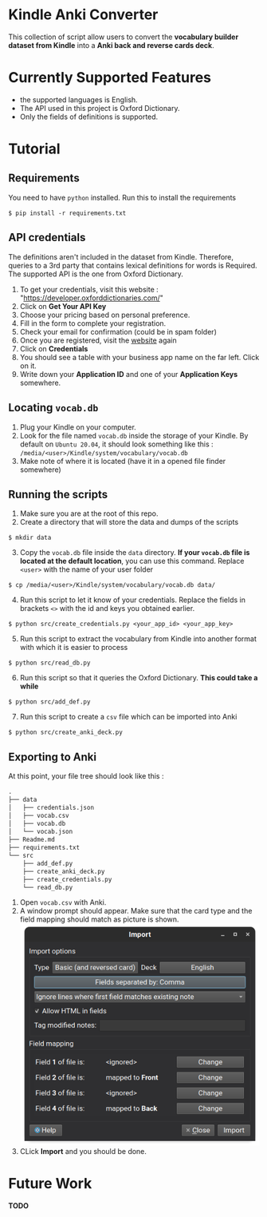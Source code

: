 # Kindle Anki Converter

This collection of script allow users to convert the **vocabulary builder dataset from Kindle** into
a **Anki back and reverse cards deck**. 

# Currently Supported Features

- the supported languages is English.
- The API used in this project is Oxford Dictionary.
- Only the fields of definitions is supported.

# Tutorial

## Requirements

You need to have `python` installed. Run this to install the requirements
```
$ pip install -r requirements.txt
```

## API credentials

The definitions aren't included in the dataset from Kindle. Therefore, queries to a 3rd party
that contains lexical definitions for words is Required. The supported API is the one from Oxford Dictionary. 

1. To get your credentials, visit this website : "https://developer.oxforddictionaries.com/"
2. Click on **Get Your API Key**
3. Choose your pricing based on personal preference.
4. Fill in the form to complete your registration.
5. Check your email for confirmation (could be in spam folder)
6. Once you are registered, visit the [website](https://developer.oxforddictionaries.com/) again
7. Click on **Credentials**
8. You should see a table with your business app name on the far left. Click on it.
9. Write down your **Application ID** and one of your **Application Keys** somewhere.

## Locating `vocab.db`

1. Plug your Kindle on your computer.
2. Look for the file named `vocab.db` inside the storage of your Kindle. By default on `Ubuntu 20.04`, it should look something like this : `/media/<user>/Kindle/system/vocabulary/vocab.db`
3. Make note of where it is located (have it in a opened file finder somewhere)

## Running the scripts

1. Make sure you are at the root of this repo.
2. Create a directory that will store the data and dumps of the scripts
```
$ mkdir data
```
3. Copy the `vocab.db` file inside the `data` directory. **If your `vocab.db` file is located at the default location**, you can use this command. Replace `<user>` with the name of your user folder
```
$ cp /media/<user>/Kindle/system/vocabulary/vocab.db data/
```
4. Run this script to let it know of your credentials. Replace the fields in brackets `<>` with the id and keys you obtained earlier.
```
$ python src/create_credentials.py <your_app_id> <your_app_key>
```
5. Run this script to extract the vocabulary from Kindle into another format with which it is easier to process
```
$ python src/read_db.py 
```
6. Run this script so that it queries the Oxford Dictionary. **This could take a while**
```
$ python src/add_def.py
```
7. Run this script to create a `csv` file which can be imported into Anki
```
$ python src/create_anki_deck.py
```

## Exporting to Anki

At this point, your file tree should look like this :
```
.
├── data
│   ├── credentials.json
│   ├── vocab.csv
│   ├── vocab.db
│   └── vocab.json
├── Readme.md
├── requirements.txt
└── src
    ├── add_def.py
    ├── create_anki_deck.py
    ├── create_credentials.py
    └── read_db.py
```

1. Open `vocab.csv` with Anki.
2. A window prompt should appear. Make sure that the card type and the field mapping should match as picture is shown. \
![You should have the same fields](doc/img/fields.png)
3. CLick **Import** and you should be done.
   
# Future Work

**TODO**